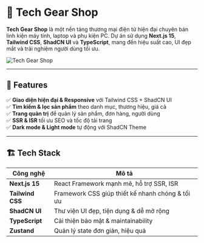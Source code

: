 # 🛒 Tech Gear Shop

**Tech Gear Shop** là một nền tảng thương mại điện tử hiện đại chuyên bán linh kiện máy tính, laptop và phụ kiện PC. Dự án sử dụng **Next.js 15**, **Tailwind CSS**, **ShadCN UI** và **TypeScript**, mang đến hiệu suất cao, UI đẹp mắt và trải nghiệm người dùng tối ưu.  

![Tech Gear Shop](https://via.placeholder.com/1200x400?text=Tech+Gear+Shop)

---

## 🚀 Features

✅ **Giao diện hiện đại & Responsive** với Tailwind CSS + ShadCN UI  
✅ **Tìm kiếm & lọc sản phẩm** theo danh mục, thương hiệu, giá cả  
✅ **Trang quản trị** để quản lý sản phẩm, đơn hàng, người dùng  
✅ **SSR & ISR** tối ưu SEO và tốc độ tải trang  
✅ **Dark mode & Light mode** tự động với ShadCN Theme  

---

## 🏗️ Tech Stack

| **Công nghệ**       | **Mô tả** |
|---------------------|----------|
| **Next.js 15**      | React Framework mạnh mẽ, hỗ trợ SSR, ISR |
| **Tailwind CSS**    | Framework CSS giúp thiết kế nhanh chóng & tối ưu |
| **ShadCN UI**       | Thư viện UI đẹp, tiện dụng & dễ mở rộng |
| **TypeScript**      | Cải thiện bảo mật & maintainability |
| **Zustand**         | Quản lý state đơn giản, hiệu quả |